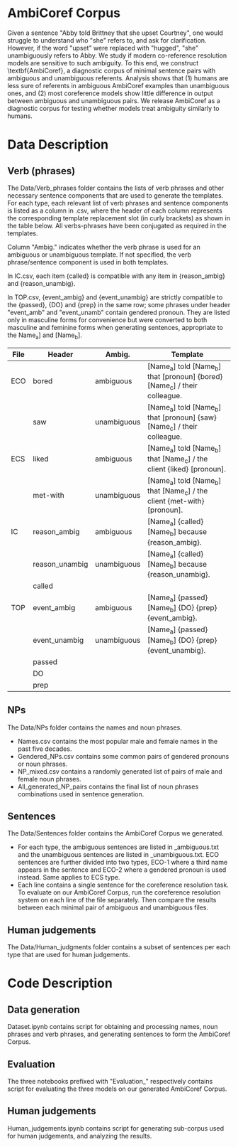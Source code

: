 # AmbiCoref Corpus

Given a sentence "Abby told Brittney that she upset Courtney", one would struggle to understand who "she" refers to, and ask for clarification. However, if the word "upset" were replaced with "hugged", "she" unambiguously refers to Abby. We study if modern co-reference resolution models are sensitive to such ambiguity.
To this end, we construct \textbf{AmbiCoref}, a diagnostic corpus of minimal sentence pairs with ambiguous and unambiguous referents.
Analysis shows that (1) humans are less sure of referents in ambiguous AmbiCoref examples than unambiguous ones, and (2) most coreference models show little difference in output between ambiguous and unambiguous pairs.
We release AmbiCoref as a diagnostic corpus for testing whether models treat ambiguity similarly to humans.
  
# Data Description 
	
## Verb (phrases) 
The Data/Verb_phrases folder contains the lists of verb phrases and other necessary sentence components that are used to generate the templates. 
For each type, each relevant list of verb phrases and sentence components is listed as a column in <Type>.csv, where the header of each column represents the corresponding template replacement slot (in curly brackets) as shown in the table below.
All verbs-phrases have been conjugated as required in the templates.
	
Column "Ambig." indicates whether the verb phrase is used for an ambiguous or unambiguous template. If not specified, the verb phrase/sentence component is used in both templates.
	
In IC.csv, each item {called} is compatible with any item in {reason_ambig} and {reason_unambig}.   
	
In TOP.csv, {event_ambig} and {event_unambig} are strictly compatible to the {passed}, {DO} and {prep} in the same row; some phrases under header "event_amb" and "event_unamb" contain gendered pronoun. They are listed only in masculine forms for convenience but were converted to both masculine and feminine forms when generating sentences, appropriate to the Name<sub>a</sub>] and [Name<sub>b</sub>].

| File | Header         | Ambig.      | Template                                                                                                |
|------|----------------|-------------|---------------------------------------------------------------------------------------------------------|
| ECO  | bored          | ambiguous   | [Name<sub>a</sub>] told [Name<sub>b</sub>] that [pronoun] {bored} [Name<sub>c</sub>] / their colleague. |
|      | saw            | unambiguous | [Name<sub>a</sub>] told [Name<sub>b</sub>] that [pronoun] {saw} [Name<sub>c</sub>] / their colleague.   |
| ECS  | liked          | ambiguous   | [Name<sub>a</sub>] told [Name<sub>b</sub>] that [Name<sub>c</sub>] / the client {liked} [pronoun].      |
|      | met-with       | unambiguous | [Name<sub>a</sub>] told [Name<sub>b</sub>] that [Name<sub>c</sub>] / the client {met-with} [pronoun].   |
| IC   | reason_ambig   | ambiguous   | [Name<sub>a</sub>] {called} [Name<sub>b</sub>] because {reason_ambig}.                                  |
|      | reason_unambig | unambiguous | [Name<sub>a</sub>] {called} [Name<sub>b</sub>] because {reason_unambig}.                                |
|      | called         |             |                                                                                                         |
| TOP  | event_ambig    | ambiguous   | [Name<sub>a</sub>] {passed} [Name<sub>b</sub>] {DO} {prep} {event_ambig}.                               |
|      | event_unambig  | unambiguous | [Name<sub>a</sub>] {passed} [Name<sub>b</sub>] {DO} {prep} {event_unambig}.                             |
|      | passed         |             |                                                                                                         |
|      | DO             |             |                                                                                                         |
|      | prep           |             |                                                                                                         |

## NPs
The Data/NPs folder contains the names and noun phrases.
* Names.csv contains the most popular male and female names in the past five decades.
* Gendered_NPs.csv contains some common pairs of gendered pronouns or noun phrases.
* NP_mixed.csv contains a randomly generated list of pairs of male and female noun phrases.
* All_generated_NP_pairs contains the final list of noun phrases combinations used in sentence generation.  

## Sentences
The Data/Sentences folder contains the AmbiCoref Corpus we generated. 
* For each type, the ambiguous sentences are listed in <Type>_ambiguous.txt and the unambiguous sentences are listed in <Type>_unambiguous.txt. ECO sentences are further divided into two types, ECO-1 where a third name appears in the sentence and ECO-2 where a gendered pronoun is used instead. Same applies to ECS type.
* Each line contains a single sentence for the coreference resolution task. To evaluate on our AmbiCoref Corpus, run the coreference resolution system on each line of the file separately. Then compare the results between each minimal pair of ambiguous and unambiguous files.

## Human judgements
The Data/Human_judgments folder contains a subset of sentences per each type that are used for human judgements.
	
# Code Description
## Data generation
Dataset.ipynb contains script for obtaining and processing names, noun phrases and verb phrases, and generating sentences to form the AmbiCoref Corpus.
## Evaluation 
The three notebooks prefixed with "Evaluation_" respectively contains script for evaluating the three models on our generated AmbiCoref Corpus.
## Human judgements
Human_judgements.ipynb contains script for generating sub-corpus used for human judgements, and analyzing the results.
